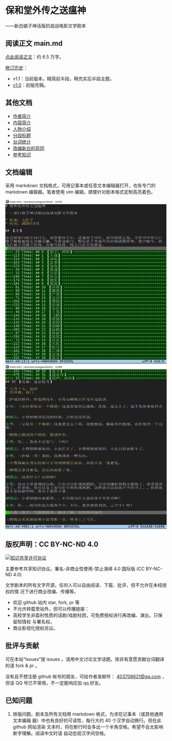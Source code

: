 # 保和堂外传之送瘟神

——新白娘子神话版抗疫战电影文学剧本

## 阅读正文 main.md

[点此阅读正文](main.md)：约 6.5 万字。

[修订历史](material/history.md)：

* v1.1：当前版本。精简前半段，稍充实后半段主题。
* [v1.0](https://github.com/lymslive/songwenshen/tree/v1.0)：初版完稿。

## 其他文档

* [作者简介](material/author.md)
* [内容简介](material/intro.md)
* [人物介绍](material/roles.md)
* [分段标题](material/title.md)
* [台词统计](material/stats.md)
* [改编新白的异同](material/diff-xinbai.md)
* [参考知识](material/refers.md)

## 文档编辑

采用 markdown 文档格式，可用记事本或任意文本编辑器打开，也有专门的 markdown
编辑器。笔者使用 vim 编辑，顺便针对剧本格式定制高亮着色。

![vim截图1](material/screenshot1.PNG)
![vim截图2](material/screenshot2.PNG)

## 版权声明：CC BY-NC-ND 4.0

<a rel="license" href="http://creativecommons.org/licenses/by-nc-nd/4.0/"><img alt="知识共享许可协议" style="border-width:0" src="https://i.creativecommons.org/l/by-nc-nd/4.0/88x31.png" /></a>

主要参考共享知识协议。署名-非商业性使用-禁止演绎 4.0 国际版 (CC BY-NC-ND 4.0)

文学剧本的所有文字开源，任何人可以自由阅读、下载、批评，但不允许在未经授权的情
况下进行商业改编、传播等。

* 欢迎 github 站内 star, fork, pr 等
* 不允许转载至站外，但可以传播链接：
* 高校学生非盈利性质的话剧/戏剧社团，可免费授权进行再改编、演出，只保留知情权
  与署名权。
* 商业影视化授权另议。

## 批评与贡献

可在本站“Issues”提 issues 。请用中文讨论文学话题。除非有意愿贡献台词翻译的请
fork & pr 。

没有且不想注册 github 帐号的朋友，可给作者发邮件： 403708621@qq.com ，但该 QQ
号已不常用，不一定能响应加 qq 好友。

## 已知问题

1. 排版问题。剧本及所有文档用 markdown 格式，为求在记事本（或其他通用文本编辑
   器）中也有良好的可读性，每行大约 40 个汉字自动换行。但在此 github 网站渲染
   文本时，将在断行时会多出一个半角空格。希望不会太影响断字理解。阅读中文时请
   自动忽视汉字间空格。
